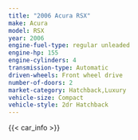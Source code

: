 ```yaml
---
title: "2006 Acura RSX"
make: Acura
model: RSX
year: 2006
engine-fuel-type: regular unleaded
engine-hp: 155
engine-cylinders: 4
transmission-type: Automatic
driven-wheels: Front wheel drive
number-of-doors: 2
market-category: Hatchback,Luxury
vehicle-size: Compact
vehicle-style: 2dr Hatchback
---
```


{{< car_info >}}
